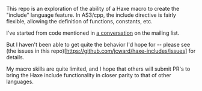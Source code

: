 This repo is an exploration of the ability of a Haxe macro to create
the "include" language feature. In AS3/cpp, the include directive is
fairly flexible, allowing the definition of functions, constants, etc.

I've started from code mentioned in [a conversation](https://groups.google.com/forum/?hl=en#!searchin/haxelang/subject$3Ainclude/haxelang/AeoT7VFKEmw/lCCmL76kr7cJ) on the mailing list.

But I haven't been able to get quite the behavior I'd hope for -- please
see (the issues in this repo)[https://github.com/jcward/haxe-includes/issues] for details.

My macro skills are quite limited, and I hope that others will submit
PR's to bring the Haxe include functionality in closer parity to that
of other languages.
